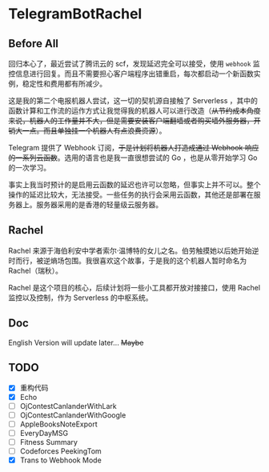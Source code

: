 # TelegramBotRachel

## Before All

回归本心了，最近尝试了腾讯云的 scf，发现延迟完全可以接受，使用 `webhook` 监控信息进行回复。而且不需要担心客户端程序出错重启，每次都启动一个新函数实例，稳定性和费用都有所减少。

这是我的第二个电报机器人尝试，这一切的契机源自接触了 Serverless ，其中的函数计算和工作流的运作方式让我觉得我的机器人可以进行改造（~~从节约成本角度来说，机器人的工作量并不大，但是需要安装客户端翻墙或者购买墙外服务器，开销大一点。而且单独挂一个机器人有点浪费资源~~）。

Telegram 提供了 Webhook 订阅，~~于是计划将机器人打造成通过 Webhook 响应的一系列云函数~~。选用的语言也是我一直很想尝试的 Go ，也是从零开始学习 Go 的一次学习。

事实上我当时预计的是启用云函数的延迟也许可以忽略，但事实上并不可以。整个操作的延迟比较大，无法接受。一些任务的执行会采用云函数，其他还是部署在服务器上。服务器采用的是香港的轻量级云服务器。

## Rachel

Rachel 来源于海伯利安中学者索尔·温博特的女儿之名。伯劳触摸她以后她开始逆时而行，被逆熵场包围。我很喜欢这个故事，于是我的这个机器人暂时命名为 Rachel（瑞秋）。

Rachel 是这个项目的核心，后续计划将一些小工具都开放对接接口，使用 Rachel 监控以及控制，作为 Serverless 的中枢系统。

## Doc

English Version will update later...
~~Maybe~~

## TODO

- [x] 重构代码
- [x] Echo
- [ ] OjContestCanlanderWithLark
- [ ] OjContestCanlanderWithGoogle
- [ ] AppleBooksNoteExport
- [ ] EveryDayMSG
- [ ] Fitness Summary
- [ ] Codeforces PeekingTom
- [x] Trans to Webhook Mode
